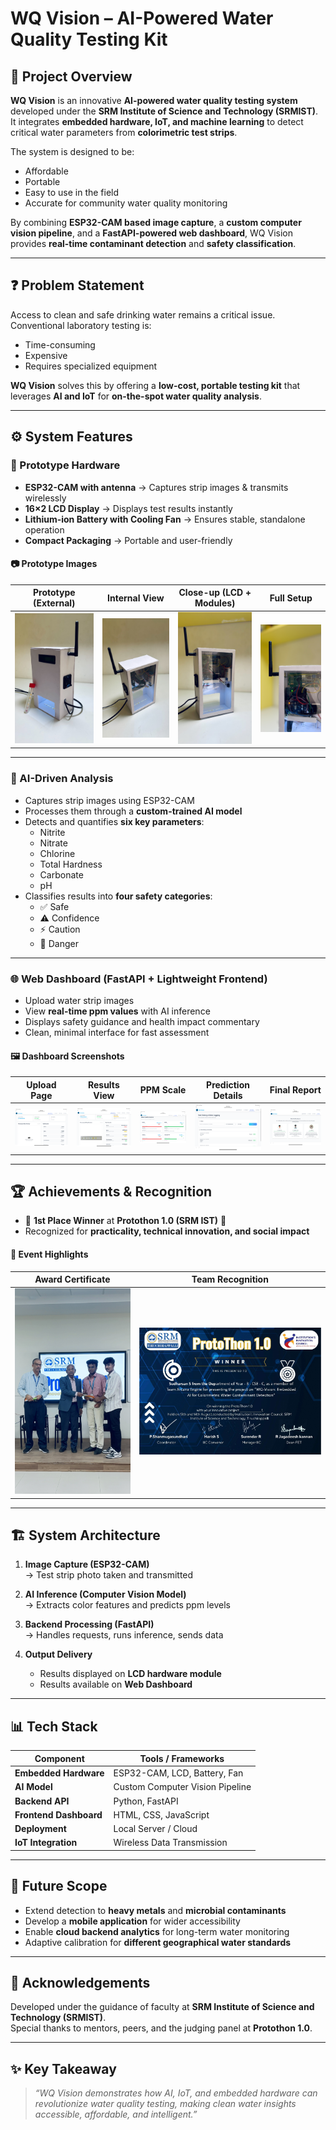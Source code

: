 # WQ Vision – AI-Powered Water Quality Testing Kit  

## 📌 Project Overview  
**WQ Vision** is an innovative **AI-powered water quality testing system** developed under the **SRM Institute of Science and Technology (SRMIST)**.  
It integrates **embedded hardware, IoT, and machine learning** to detect critical water parameters from **colorimetric test strips**.  

The system is designed to be:  
- Affordable  
- Portable  
- Easy to use in the field  
- Accurate for community water quality monitoring  

By combining **ESP32-CAM based image capture**, a **custom computer vision pipeline**, and a **FastAPI-powered web dashboard**, WQ Vision provides **real-time contaminant detection** and **safety classification**.  

---

## ❓ Problem Statement  
Access to clean and safe drinking water remains a critical issue. Conventional laboratory testing is:  
- Time-consuming  
- Expensive  
- Requires specialized equipment  

**WQ Vision** solves this by offering a **low-cost, portable testing kit** that leverages **AI and IoT** for **on-the-spot water quality analysis**.  

---

## ⚙️ System Features  

### 🔹 Prototype Hardware  
- **ESP32-CAM with antenna** → Captures strip images & transmits wirelessly  
- **16×2 LCD Display** → Displays test results instantly  
- **Lithium-ion Battery with Cooling Fan** → Ensures stable, standalone operation  
- **Compact Packaging** → Portable and user-friendly  

#### 📷 Prototype Images  
| Prototype (External) | Internal View | Close-up (LCD + Modules) | Full Setup |
|----------------------|---------------|---------------------------|------------|
| ![Prototype](images/IMG_8115.JPG) | ![Internal](images/IMG_8116.JPG) | ![Close-up](images/IMG_8117.JPG) | ![Setup](images/IMG_8118.JPG) |

---

### 🤖 AI-Driven Analysis  
- Captures strip images using ESP32-CAM  
- Processes them through a **custom-trained AI model**  
- Detects and quantifies **six key parameters**:  
  - Nitrite  
  - Nitrate  
  - Chlorine  
  - Total Hardness  
  - Carbonate  
  - pH  
- Classifies results into **four safety categories**:  
  - ✅ Safe  
  - ⚠️ Confidence  
  - ⚡ Caution  
  - 🚨 Danger  

---

### 🌐 Web Dashboard (FastAPI + Lightweight Frontend)  
- Upload water strip images  
- View **real-time ppm values** with AI inference  
- Displays safety guidance and health impact commentary  
- Clean, minimal interface for fast assessment  

#### 🖼️ Dashboard Screenshots  
| Upload Page | Results View | PPM Scale | Prediction Details | Final Report |
|-------------|-------------|-----------|--------------------|--------------|
| ![Upload](images/IMG_0505.PNG) | ![Results](images/IMG_0506.PNG) | ![PPM](images/IMG_0507.PNG) | ![Prediction](images/IMG_0508.PNG) | ![Developers](images/IMG_0509.PNG) |

---

## 🏆 Achievements & Recognition  

- 🥇 **1st Place Winner** at **Protothon 1.0 (SRM IST)** 🏅  
- Recognized for **practicality, technical innovation, and social impact**  

#### 📸 Event Highlights  
| Award Certificate | Team Recognition |
|-------------------|------------------|
| ![Certificate](images/IMG_8119.JPG) | ![Team](images/IMG_8120.JPG) |

---

## 🏗️ System Architecture  

1. **Image Capture (ESP32-CAM)**  
   → Test strip photo taken and transmitted  

2. **AI Inference (Computer Vision Model)**  
   → Extracts color features and predicts ppm levels  

3. **Backend Processing (FastAPI)**  
   → Handles requests, runs inference, sends data  

4. **Output Delivery**  
   - Results displayed on **LCD hardware module**  
   - Results available on **Web Dashboard**  

---

## 📊 Tech Stack  

| Component          | Tools / Frameworks |
|--------------------|---------------------|
| **Embedded Hardware** | ESP32-CAM, LCD, Battery, Fan |
| **AI Model** | Custom Computer Vision Pipeline |
| **Backend API** | Python, FastAPI |
| **Frontend Dashboard** | HTML, CSS, JavaScript |
| **Deployment** | Local Server / Cloud |
| **IoT Integration** | Wireless Data Transmission |

---

## 🚀 Future Scope  

- Extend detection to **heavy metals** and **microbial contaminants**  
- Develop a **mobile application** for wider accessibility  
- Enable **cloud backend analytics** for long-term water monitoring  
- Adaptive calibration for **different geographical water standards**  

---

## 🙌 Acknowledgements  

Developed under the guidance of faculty at **SRM Institute of Science and Technology (SRMIST)**.  
Special thanks to mentors, peers, and the judging panel at **Protothon 1.0**.  

---

## ✨ Key Takeaway  

> *“WQ Vision demonstrates how AI, IoT, and embedded hardware can revolutionize water quality testing, making clean water insights accessible, affordable, and intelligent.”*
